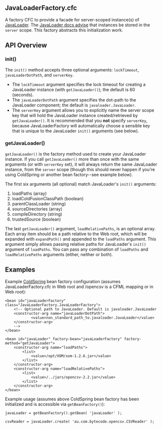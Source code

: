 JavaLoaderFactory.cfc
---------------------

A factory CFC to provide a facade for server-scoped instance(s) of [JavaLoader](http://javaloader.riaforge.org/). The [JavaLoader docs advise](http://www.compoundtheory.com/javaloader/docs/#Memory_Issues_424911073034682_) that instances be stored in the `server` scope. This factory abstracts this initialization work.

## API Overview

### init()

The `init()` method accepts three optional arguments: `lockTimeout`, `javaLoaderDotPath`, and `serverKey`.

 * The `lockTimeout` argument specifies the lock timeout for creating a JavaLoader instance (with `getJavaLoader()`); the default is 60 (seconds).
 * The `javaLoaderDotPath` argument specifies the dot-path to the JavaLoader component; the default is `javaloader.JavaLoader`.
 * The `serverKey` argument allows you to explicitly name the server scope key that will hold the JavaLoader instance created/retrieved by `getJavaLoader()`. It is recommended that you **not** specify `serverKey`, because JavaLoaderFactory will automatically choose a sensible key that is unique to the JavaLoader `init()` arguments (see below).

### getJavaLoader()

`getJavaLoader()` is the factory method used to create your JavaLoader instance. If you call `getJavaLoader()` more than once with the same arguments (or with `serverKey` set), it will always return the same JavaLoader instance, from the `server` scope (though this should never happen if you're using ColdSpring or another bean factory--see example below).

The first six arguments (all optional) match JavaLoader's `init()` arguments:

1. loadPaths (array)
2. loadColdFusionClassPath (boolean)
3. parentClassLoader (string)
4. sourceDirectories (array)
5. compileDirectory (string)
6. trustedSource (boolean)

The last `getJavaLoader()` argument, `loadRelativePaths`, is an optional array. Each array item should be a path relative to the Web root, which will be expanded with `expandPath()` and appended to the `loadPaths` argument. This argument simply allows passing relative paths for JavaLoader's `init()` argument of `loadPaths`. You can pass any combination of `loadPaths` and `loadRelativePaths` arguments (either, neither or both).

## Examples

Example [ColdSpring](http://coldspringframework.org/) bean factory configuration (assumes JavaLoaderFactory.cfc in Web root and /opencsv is a CFML mapping or in Web root):

	<bean id="javaLoaderFactory" class="JavaLoaderFactory.JavaLoaderFactory">
		<!-- Optional path to JavaLoader. Default is javaloader.JavaLoader
		<constructor-arg name="javaLoaderDotPath">
				<value>non_standard_path_to.javaloader.JavaLoader</value>
		</constructor-arg>
		-->
	</bean>

	<bean id="javaLoader" factory-bean="javaLoaderFactory" factory-method="getJavaLoader">
		<constructor-arg name="loadPaths">
			<list>
				<value>/opt/XOM/xom-1.2.6.jar</value>
			</list>
		</constructor-arg>
		<constructor-arg name="loadRelativePaths">
			<list>
				<value>/../jars/opencsv-2.2.jar</value>
			</list>
		</constructor-arg>
	</bean>

Example usage (assumes above ColdSpring bean factory has been initialized and is accessible via `getBeanFactory()`):

	javaLoader = getBeanFactory().getBean( 'javaLoader' );

	csvReader = javaLoader.create( 'au.com.bytecode.opencsv.CSVReader' );

